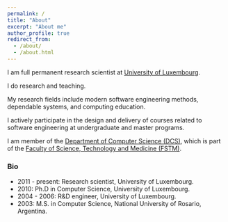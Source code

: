 ```yaml
---
permalink: /
title: "About"
excerpt: "About me"
author_profile: true
redirect_from: 
  - /about/
  - /about.html
---
```


I am full permanent research scientist at [University of Luxembourg](https://www.uni.lu). 

I do research and teaching. 

My research fields include modern software engineering methods, dependable systems, and computing education.

I actively participate in the design and delivery of courses related to software engineering at undergraduate and master programs. 

I am member of the [Department of Computer Science (DCS)](https://dcs.uni.lu), which is part of the [Faculty of Science, Technology and Medicine (FSTM)](https://wwwen.uni.lu/fstm). 


###   Bio

* 2011 - present: Research scientist, University of Luxembourg. 
* 2010: Ph.D in Computer Science, University of Luxembourg.
* 2004 - 2006: R&D engineer, University of Luxembourg.
* 2003: M.S. in Computer Science, National University of Rosario, Argentina.
 
